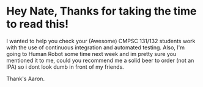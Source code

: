 # Hey Nate, Thanks for taking the time to read this!

I wanted to help you check your (Awesome) CMPSC 131/132 students work with the use of continuous integration and automated testing. Also, I'm going to Human Robot some time next week and im pretty sure you mentioned it to me, could you recommend me a solid beer to order (not an IPA) so i dont look dumb in front of my friends. 

Thank's Aaron. 